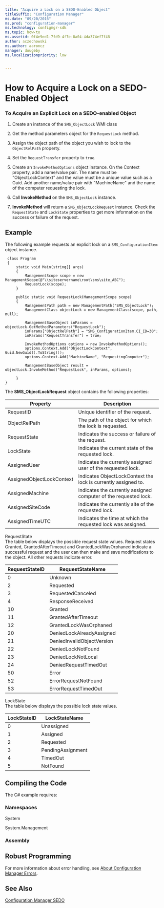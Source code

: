 ```yaml
---
title: "Acquire a Lock on a SEDO-Enabled Object"
titleSuffix: "Configuration Manager"
ms.date: "09/20/2016"
ms.prod: "configuration-manager"
ms.technology: configmgr-sdk
ms.topic: how-to
ms.assetid: 0f4e9ed1-7fd9-4f7e-8a04-4da374ef7f48
author: aczechowski
ms.author: aaroncz
manager: dougebyms.localizationpriority: low


---
```

# How to Acquire a Lock on a SEDO-Enabled Object
### To Acquire an Explicit Lock on a SEDO-enabled Object  

1.  Create an instance of the `SMS_ObjectLock` WMI class  

2.  Get the method parameters object for the `RequestLock` method.  

3.  Assign the object path of the object you wish to lock to the `ObjectRelPath` property.  

4.  Set the `RequestTransfer` property to `true`.  

5.  Create an `InvokeMethodOptions` object instance. On the Context property, add a name/value pair. The name must be "ObjectLockContext" and the value must be a unique value such as a Guid. Add another name/value pair with "MachineName" and the name of the computer requesting the lock.  

6.  Call **InvokeMethod** on the `SMS_ObjectLock` instance.  

7.  **InvokeMethod** will return a `SMS_ObjectLockRequest` instance. Check the `RequestState` and `LockState` properties to get more information on the success or failure of the request.  

## Example  
 The following example requests an explicit lock on a `SMS_ConfigurationItem` object instance.  

```  
 class Program  
 {  
     static void Main(string[] args)   
     {  
         ManagementScope scope = new ManagementScope(@"\\siteservername\root\sms\site_ABC");  
         RequestLock(scope);   
     }  

     public static void RequestLock(ManagementScope scope)   
     {  
         ManagementPath path = new ManagementPath("SMS_ObjectLock");  
         ManagementClass objectLock = new ManagementClass(scope, path, null);   

         ManagementBaseObject inParams = objectLock.GetMethodParameters("RequestLock");  
         inParams["ObjectRelPath"] = "SMS_ConfigurationItem.CI_ID=30";  
         inParams["RequestTransfer"] = true;   

         InvokeMethodOptions options = new InvokeMethodOptions();  
         options.Context.Add("ObjectLockContext", Guid.NewGuid().ToString());  
         options.Context.Add("MachineName", "RequestingComputer");  

         ManagementBaseObject result = objectLock.InvokeMethod("RequestLock", inParams, options);     

     }  
}  

```  

 The **SMS_ObjectLockRequest** object contains the following properties:  

|Property|Description|  
|--------------|-----------------|  
|RequestID|Unique identifier of the request.|  
|ObjectRelPath|The path of the object for which the lock is requested.|  
|RequestState|Indicates the success or failure of the request.|  
|LockState|Indicates the current state of the requested lock.|  
|AssignedUser|Indicates the currently assigned user of the requested lock.|  
|AssignedObjectLockContext|Indicates ObjectLockContext the lock is currently assigned to.|  
|AssignedMachine|Indicates the currently assigned computer of the requested lock.|  
|AssignedSiteCode|Indicates the currently site of the requested lock.|  
|AssignedTimeUTC|Indicates the time at which the requested lock was assigned.|  

 RequestState  
 The table below displays the possible request state values. Request states Granted, GrantedAfterTimeout and GrantedLockWasOrphaned indicate a successful request and the user can then make and save modifications to the object. All other requests indicate error.  

|RequestStateID|RequestStateName|  
|--------------------|----------------------|  
|0|Unknown|  
|2|Requested|  
|3|RequestedCanceled|  
|4|ResponseReceived|  
|10|Granted|  
|11|GrantedAfterTimeout|  
|12|GrantedLockWasOrphaned|  
|20|DeniedLockAlreadyAssigned|  
|21|DeniedInvalidObjectVersion|  
|22|DeniedLockNotFound|  
|23|DeniedLockNotLocal|  
|24|DeniedRequestTimedOut|  
|50|Error|  
|52|ErrorRequestNotFound|  
|53|ErrorRequestTimedOut|  

 LockState  
 The table below displays the possible lock state values.  

|LockStateID|LockStateName|  
|-----------------|-------------------|  
|0|Unassigned|  
|1|Assigned|  
|2|Requested|  
|3|PendingAssignment|  
|4|TimedOut|  
|5|NotFound|  

## Compiling the Code  
 The C# example requires:  

### Namespaces  
 System  

 System.Management  

### Assembly  

## Robust Programming  
 For more information about error handling, see [About Configuration Manager Errors](../../../develop/core/understand/about-configuration-manager-errors.md).  

## See Also  
 [Configuration Manager SEDO](../../../develop/core/understand/sedo.md)   
